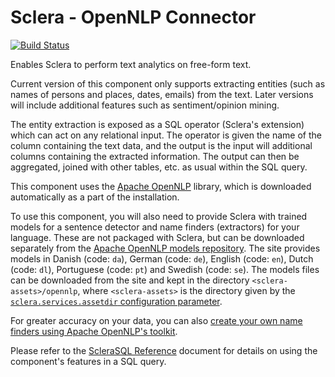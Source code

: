 # Sclera - OpenNLP Connector

[![Build Status](https://travis-ci.org/scleradb/sclera-plugin-opennlp.svg?branch=master)](https://travis-ci.org/scleradb/sclera-plugin-opennlp)

Enables Sclera to perform text analytics on free-form text.

Current version of this component only supports extracting entities (such as names of persons and places, dates, emails) from the text. Later versions will include additional features such as sentiment/opinion mining.

The entity extraction is exposed as a SQL operator (Sclera's extension) which can act on any relational input. The operator is given the name of the column containing the text data, and the output is the input will additional columns containing the extracted information. The output can then be aggregated, joined with other tables, etc. as usual within the SQL query.

This component uses the [Apache OpenNLP](http://opennlp.apache.org) library, which is downloaded automatically as a part of the installation.

To use this component, you will also need to provide Sclera with trained models for a sentence detector and name finders (extractors) for your language. These are not packaged with Sclera, but can be downloaded separately from the [Apache OpenNLP models repository](http://opennlp.sourceforge.net/models-1.5/). The site provides models in Danish (code: `da`), German (code: `de`), English (code: `en`), Dutch (code: `dl`), Portuguese (code: `pt`) and Swedish (code: `se`). The models files can be downloaded from the site and kept in the directory `<sclera-assets>/opennlp`, where `<sclera-assets>` is the directory given by the [`sclera.services.assetdir` configuration parameter](https://scleradb.com/docs/setup/configuration/#sclera-services-assetdir).

For greater accuracy on your data, you can also [create your own name finders using Apache OpenNLP's toolkit](http://opennlp.apache.org/documentation/1.5.3/manual/opennlp.html#tools.namefind.training).

Please refer to the [ScleraSQL Reference](https://scleradb.com/docs/sclerasql/sqlexttext/#sclera-opennlp) document for details on using the component's features in a SQL query.

